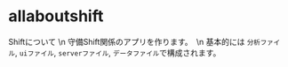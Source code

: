 # allaboutshift
Shiftについて \n
守備Shift関係のアプリを作ります。　\n
基本的には `分析ファイル`, `uiファイル`, `serverファイル`, `データファイル`で構成されます。
